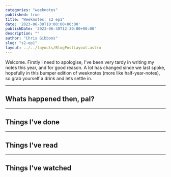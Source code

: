 ```yaml
---
categories: "weeknotes"
published: true
title: "Weeknotes: s2 ep1"
date: '2023-06-30T10:00:00+00:00'
publishDate: '2023-06-30T12:30:00+00:00'
description: ""
author: "Chris Gibbons"
slug: "s2-ep1"
layout: ../../layouts/BlogPostLayout.astro
---
```


Welcome. Firstly I need to apologise, I've been very tardy in writing my notes this year, and for good reason. A lot has changed since we last spoke, hopefully in this bumper edition of weeknotes (more like half-year-notes), so grab yourself a drink and lets settle in.

----

## Whats happened then, pal?

----

## Things I've done

----

## Things I've read

----

## Things I've watched
